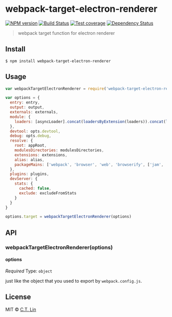 # webpack-target-electron-renderer

[![NPM version][npm-image]][npm-url]
[![Build Status][travis-image]][travis-url]
[![Test coverage][coveralls-image]][coveralls-url]
[![Dependency Status][david_img]][david_site]

> webpack target function for electron renderer


## Install

```
$ npm install webpack-target-electron-renderer
```


## Usage

```js
var webpackTargetElectronRenderer = require('webpack-target-electron-renderer');

var options = {
  entry: entry,
  output: output,
  externals: externals,
  module: {
    loaders: [asyncLoader].concat(loadersByExtension(loaders)).concat(loadersByExtension(stylesheetLoaders)).concat(additionalLoaders)
  },
  devtool: opts.devtool,
  debug: opts.debug,
  resolve: {
    root: appRoot,
    modulesDirectories: modulesDirectories,
    extensions: extensions,
    alias: alias,
    packageMains: ['webpack', 'browser', 'web', 'browserify', ['jam', 'main'], 'main']
  },
  plugins: plugins,
  devServer: {
    stats: {
      cached: false,
      exclude: excludeFromStats
    }
  }
}

options.target = webpackTargetElectronRenderer(options)

```


## API

### webpackTargetElectronRenderer(options)

#### options

*Required*
Type: `object`

just like the object that you used to export by `webpack.config.js`.


## License

MIT © [C.T. Lin](http://webpack-target-electron-renderer)

[npm-image]: https://badge.fury.io/js/webpack-target-electron-renderer.svg
[npm-url]: https://npmjs.org/package/webpack-target-electron-renderer
[travis-image]: https://travis-ci.org/chentsulin/webpack-target-electron-renderer.svg
[travis-url]: https://travis-ci.org/chentsulin/webpack-target-electron-renderer
[coveralls-image]: https://coveralls.io/repos/chentsulin/webpack-target-electron-renderer/badge.svg?branch=master&service=github
[coveralls-url]: https://coveralls.io/r/chentsulin/webpack-target-electron-renderer?branch=master
[david_img]: https://david-dm.org/chentsulin/webpack-target-electron-renderer.svg
[david_site]: https://david-dm.org/chentsulin/webpack-target-electron-renderer

